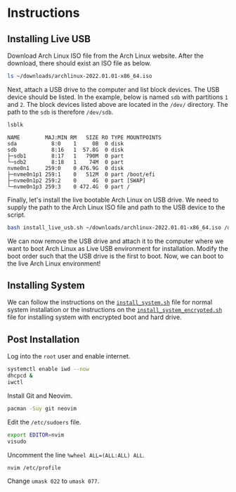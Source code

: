 # Instructions
## Installing Live USB
Download Arch Linux ISO file from the Arch Linux website. After the download, there should exist an ISO file as below. 

```bash
ls ~/downloads/archlinux-2022.01.01-x86_64.iso
```

Next, attach a USB drive to the computer and list block devices. The USB device should be listed. In the example, below is named `sdb` with partitions `1` and `2`. The block devices listed above are located in the `/dev/` directory. The path to the `sdb` is therefore `/dev/sdb`.

```bash
lsblk
```

```
NAME        MAJ:MIN RM   SIZE RO TYPE MOUNTPOINTS
sda           8:0    1     0B  0 disk
sdb           8:16   1  57.8G  0 disk
├─sdb1        8:17   1   790M  0 part
└─sdb2        8:18   1    74M  0 part
nvme0n1     259:0    0 476.9G  0 disk
├─nvme0n1p1 259:1    0   512M  0 part /boot/efi
├─nvme0n1p2 259:2    0     4G  0 part [SWAP]
└─nvme0n1p3 259:3    0 472.4G  0 part /
```

Finally, let's install the live bootable Arch Linux on USB drive. We need to supply the path to the Arch Linux ISO file and path to the USB device to the script.

```bash
bash install_live_usb.sh ~/downloads/archlinux-2022.01.01-x86_64.iso /dev/sdb
```

We can now remove the USB drive and attach it to the computer where we want to boot Arch Linux as Live USB environment for installation. Modify the boot order such that the USB drive is the first to boot. Now, we can boot to the live Arch Linux environment!


## Installing System
We can follow the instructions on the [`install_system.sh`](./install_system.sh) file for normal system installation or the instructions on the [`install_system_encrypted.sh`](./install_system_encrypted.sh) file for installing system with encrypted boot and hard drive.


## Post Installation
Log into the `root` user and enable internet.

```bash
systemctl enable iwd --now
dhcpcd &
iwctl
```

Install Git and Neovim.

```bash
pacman -Suy git neovim
```

Edit the `/etc/sudoers` file.

```bash
export EDITOR=nvim
visudo
```

Uncomment the line `%wheel ALL=(ALL:ALL) ALL`.

```bash
nvim /etc/profile
```

Change `umask 022` to `umask 077`.

